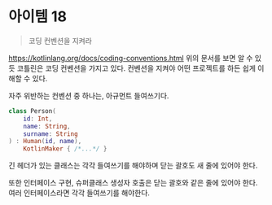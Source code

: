 # 아이템 18
> 코딩 컨벤션을 지켜라

https://kotlinlang.org/docs/coding-conventions.html
위의 문서를 보면 알 수 있듯 코틀린은 코딩 컨벤션을 가지고 있다. 컨벤션을 지켜야 어떤 프로젝트를 하든 쉽게 이해할 수 있다.

자주 위반하는 컨벤션 중 하나는, 아규먼트 들여쓰기다.

```kotlin
class Person(
    id: Int,
    name: String,
    surname: String
) : Human(id, name),
    KotlinMaker { /*...*/ }
```
긴 헤더가 있는 클래스는 각각 들여쓰기를 해야하며 닫는 괄호도 새 줄에 있어야 한다.

또한 인터페이스 구현, 슈퍼클래스 생성자 호출은 닫는 괄호와 같은 줄에 있어야 한다. 여러 인터페이스라면 각각 들여쓰기를 해야한다.



